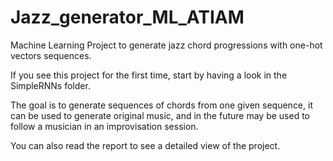 # Jazz_generator_ML_ATIAM
Machine Learning Project to generate jazz chord progressions with one-hot vectors sequences.

If you see this project for the first time, start by having a look in the SimpleRNNs folder. 

The goal is to generate sequences of chords from one given sequence, it can be used to generate original music, and in the future may be used to follow a musician in an improvisation session.

You can also read the report to see a detailed view of the project.
